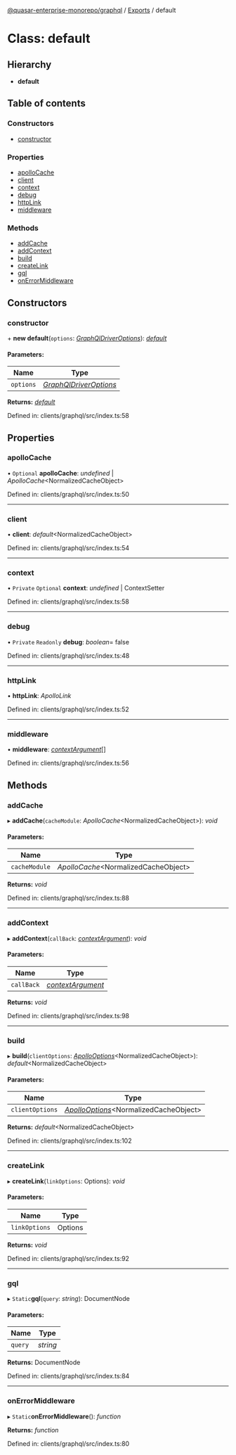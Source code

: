 [@quasar-enterprise-monorepo/graphql](../README.md) / [Exports](../modules.md) / default

# Class: default

## Hierarchy

* **default**

## Table of contents

### Constructors

- [constructor](default.md#constructor)

### Properties

- [apolloCache](default.md#apollocache)
- [client](default.md#client)
- [context](default.md#context)
- [debug](default.md#debug)
- [httpLink](default.md#httplink)
- [middleware](default.md#middleware)

### Methods

- [addCache](default.md#addcache)
- [addContext](default.md#addcontext)
- [build](default.md#build)
- [createLink](default.md#createlink)
- [gql](default.md#gql)
- [onErrorMiddleware](default.md#onerrormiddleware)

## Constructors

### constructor

\+ **new default**(`options`: [*GraphQlDriverOptions*](../interfaces/graphqldriveroptions.md)): [*default*](default.md)

#### Parameters:

Name | Type |
------ | ------ |
`options` | [*GraphQlDriverOptions*](../interfaces/graphqldriveroptions.md) |

**Returns:** [*default*](default.md)

Defined in: clients/graphql/src/index.ts:58

## Properties

### apolloCache

• `Optional` **apolloCache**: *undefined* \| *ApolloCache*<NormalizedCacheObject\>

Defined in: clients/graphql/src/index.ts:50

___

### client

• **client**: *default*<NormalizedCacheObject\>

Defined in: clients/graphql/src/index.ts:54

___

### context

• `Private` `Optional` **context**: *undefined* \| ContextSetter

Defined in: clients/graphql/src/index.ts:58

___

### debug

• `Private` `Readonly` **debug**: *boolean*= false

Defined in: clients/graphql/src/index.ts:48

___

### httpLink

• **httpLink**: *ApolloLink*

Defined in: clients/graphql/src/index.ts:52

___

### middleware

• **middleware**: [*contextArgument*](../modules.md#contextargument)[]

Defined in: clients/graphql/src/index.ts:56

## Methods

### addCache

▸ **addCache**(`cacheModule`: *ApolloCache*<NormalizedCacheObject\>): *void*

#### Parameters:

Name | Type |
------ | ------ |
`cacheModule` | *ApolloCache*<NormalizedCacheObject\> |

**Returns:** *void*

Defined in: clients/graphql/src/index.ts:88

___

### addContext

▸ **addContext**(`callBack`: [*contextArgument*](../modules.md#contextargument)): *void*

#### Parameters:

Name | Type |
------ | ------ |
`callBack` | [*contextArgument*](../modules.md#contextargument) |

**Returns:** *void*

Defined in: clients/graphql/src/index.ts:98

___

### build

▸ **build**(`clientOptions`: [*ApolloOptions*](../interfaces/apollooptions.md)<NormalizedCacheObject\>): *default*<NormalizedCacheObject\>

#### Parameters:

Name | Type |
------ | ------ |
`clientOptions` | [*ApolloOptions*](../interfaces/apollooptions.md)<NormalizedCacheObject\> |

**Returns:** *default*<NormalizedCacheObject\>

Defined in: clients/graphql/src/index.ts:102

___

### createLink

▸ **createLink**(`linkOptions`: Options): *void*

#### Parameters:

Name | Type |
------ | ------ |
`linkOptions` | Options |

**Returns:** *void*

Defined in: clients/graphql/src/index.ts:92

___

### gql

▸ `Static`**gql**(`query`: *string*): DocumentNode

#### Parameters:

Name | Type |
------ | ------ |
`query` | *string* |

**Returns:** DocumentNode

Defined in: clients/graphql/src/index.ts:84

___

### onErrorMiddleware

▸ `Static`**onErrorMiddleware**(): *function*

**Returns:** *function*

Defined in: clients/graphql/src/index.ts:80
